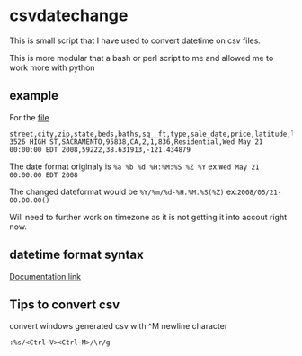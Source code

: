 # csvdatechange

This is small script that I have used to convert datetime on csv files.

This is more modular that a bash or perl script to me and allowed me to work more with python

## example

For the [file](Sacramentorealestatetransactions.csv)
```
street,city,zip,state,beds,baths,sq__ft,type,sale_date,price,latitude,longitude
3526 HIGH ST,SACRAMENTO,95838,CA,2,1,836,Residential,Wed May 21 00:00:00 EDT 2008,59222,38.631913,-121.434879
```
The date format originaly is `%a %b %d %H:%M:%S %Z %Y` ex:`Wed May 21 00:00:00 EDT 2008`

The changed dateformat would be `%Y/%m/%d-%H.%M.%S(%Z)` ex:`2008/05/21-00.00.00()`

Will need to further work on timezone as it is not getting it into accout right now.

## datetime format syntax
[Documentation link](https://docs.python.org/2/library/datetime.html#strftime-and-strptime-behavior)

## Tips to convert csv
convert windows generated csv with ^M newline character
```
:%s/<Ctrl-V><Ctrl-M>/\r/g
```
